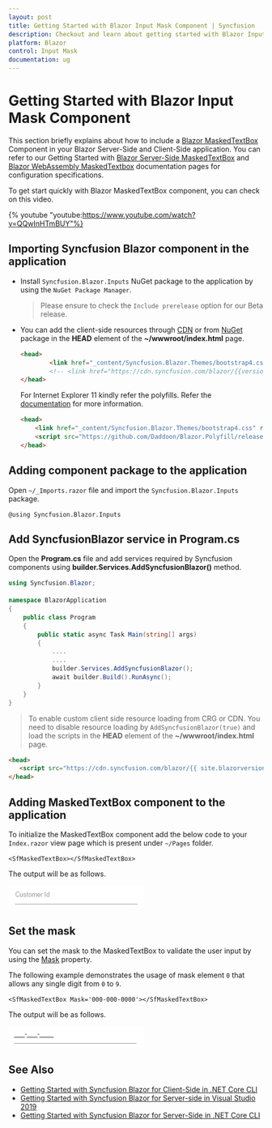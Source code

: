 ```yaml
---
layout: post
title: Getting Started with Blazor Input Mask Component | Syncfusion
description: Checkout and learn about getting started with Blazor Input Mask component of Syncfusion, and more details.
platform: Blazor
control: Input Mask
documentation: ug
---
```


# Getting Started with Blazor Input Mask Component

This section briefly explains about how to include a [Blazor MaskedTextBox](https://www.syncfusion.com/blazor-components/blazor-input-mask) Component in your Blazor Server-Side and Client-Side application. You can refer to our Getting Started with [Blazor Server-Side MaskedTextBox](../getting-started/blazor-server-side-visual-studio-2019/) and [Blazor WebAssembly MaskedTextbox](../getting-started/blazor-webassembly-visual-studio-2019/) documentation pages for configuration specifications.

To get start quickly with Blazor MaskedTextBox component, you can check on this video.

{% youtube
"youtube:https://www.youtube.com/watch?v=QQwInHTmBUY"%}

## Importing Syncfusion Blazor component in the application

* Install `Syncfusion.Blazor.Inputs` NuGet package to the application by using the `NuGet Package Manager`.

    > Please ensure to check the `Include prerelease` option for our Beta release.

* You can add the client-side resources through [CDN](https://blazor.syncfusion.com/documentation/appearance/themes#cdn-reference) or from [NuGet](https://blazor.syncfusion.com/documentation/appearance/themes#static-web-assets) package in the  **HEAD** element of the **~/wwwroot/index.html** page.

    ```html
    <head>
            <link href="_content/Syncfusion.Blazor.Themes/bootstrap4.css" rel="stylesheet" />
            <!-- <link href="https://cdn.syncfusion.com/blazor/{{version}}/styles/{{theme}}.css" rel="stylesheet" /> -->
    </head>
    ```

    For Internet Explorer 11 kindly refer the polyfills. Refer the [documentation](https://ej2.syncfusion.com/blazor/documentation/common/how-to/render-blazor-server-app-in-ie/) for more information.

    ```html
    <head>
        <link href="_content/Syncfusion.Blazor.Themes/bootstrap4.css" rel="stylesheet" />
        <script src="https://github.com/Daddoon/Blazor.Polyfill/releases/download/3.0.1/blazor.polyfill.min.js"></script>
    </head>
    ```

## Adding component package to the application

Open `~/_Imports.razor` file and import the `Syncfusion.Blazor.Inputs` package.

```cshtml
@using Syncfusion.Blazor.Inputs
```

## Add SyncfusionBlazor service in Program.cs

Open the **Program.cs** file and add services required by Syncfusion components using  **builder.Services.AddSyncfusionBlazor()** method.

```csharp
using Syncfusion.Blazor;

namespace BlazorApplication
{
    public class Program
    {
        public static async Task Main(string[] args)
        {
            ....
            ....
            builder.Services.AddSyncfusionBlazor();
            await builder.Build().RunAsync();
        }
    }
}
```

> To enable custom client side resource loading from CRG or CDN. You need to disable resource loading by `AddSyncfusionBlazor(true)` and load the scripts in the **HEAD** element of the **~/wwwroot/index.html** page.

 ```html
<head>
    <script src="https://cdn.syncfusion.com/blazor/{{ site.blazorversion }}/syncfusion-blazor.min.js"></script>
</head>
```

## Adding MaskedTextBox component to the application

To initialize the MaskedTextBox component add the below code to your `Index.razor` view page which is present under `~/Pages` folder.

```cshtml
<SfMaskedTextBox></SfMaskedTextBox>
```

The output will be as follows.

![MaskedTextBox Sample](./images/default.png)

## Set the mask

You can set the mask to the MaskedTextBox to validate the user input by using the [Mask](https://help.syncfusion.com/cr/blazor/Syncfusion.Blazor.Inputs.MaskedTextBoxModel.html#Syncfusion_Blazor_Inputs_MaskedTextBoxModel_Mask) property.

The following example demonstrates the usage of mask element `0` that allows any single digit from `0` to `9`.

```cshtml
<SfMaskedTextBox Mask='000-000-0000'></SfMaskedTextBox>
```

The output will be as follows.

![MaskedTextBox Sample](./images/SetMask.png)

## See Also

* [Getting Started with Syncfusion Blazor for Client-Side in .NET Core CLI](../getting-started/blazor-webassembly-dotnet-cli/)
* [Getting Started with Syncfusion Blazor for Server-side in Visual Studio 2019](../getting-started/blazor-server-side-visual-studio-2019/)
* [Getting Started with Syncfusion Blazor for Server-Side in .NET Core CLI](../getting-started/blazor-server-side-dotnet-cli/)